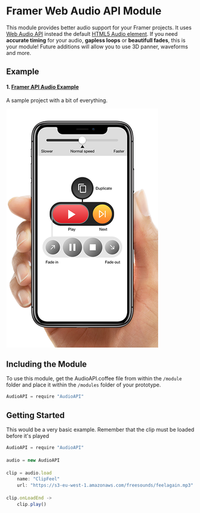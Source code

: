 # Framer Web Audio API Module
This module provides better audio support for your Framer projects. It uses [Web Audio API](https://developer.mozilla.org/en-US/docs/Web/API/Web_Audio_API) instead the default [HTML5 Audio element](https://developer.mozilla.org/en-US/docs/Web/HTML/Element/audio). If you need **accurate timing** for your audio, **gapless loops** or **beautifull fades**, this is your module! Future additions will allow you to use 3D panner, waveforms and more. 

## Example
#### 1. [Framer API Audio Example](https://framer.cloud/VVtVs)
A sample project with a bit of everything.

![Example Preview](https://raw.githubusercontent.com/raulibanez/framer-audio/master/example.png)

## Including the Module
To use this module, get the AudioAPI.coffee file from within the `/module` folder and place it within the `/modules` folder of your prototype. 

```javascript
AudioAPI = require "AudioAPI"
```

## Getting Started

This would be a very basic example. Remember that the clip must be loaded before it's played

```javascript
AudioAPI = require "AudioAPI"

audio = new AudioAPI

clip = audio.load
	name: "ClipFeel"
	url: "https://s3-eu-west-1.amazonaws.com/freesounds/feelagain.mp3"
 
clip.onLoadEnd ->
	clip.play()
```
